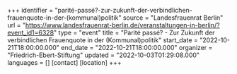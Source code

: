 +++
identifier = "parité-passé?-zur-zukunft-der-verbindlichen-frauenquote-in-der-(kommunal)politik"
source = "Landesfrauenrat Berlin"
url = "https://www.landesfrauenrat-berlin.de/veranstaltungen-in-berlin/?event_id1=6328"
type = "event"
title = "Parité passé? - Zur Zukunft der verbindlichen Frauenquote in der (Kommunal)politik"
start_date = "2022-10-21T18:00:00.000"
end_date = "2022-10-21T18:00:00.000"
organizer = "Friedrich-Ebert-Stiftung"
updated = "2022-10-03T01:29:08.000"
languages = []
[contact]
[location]
+++